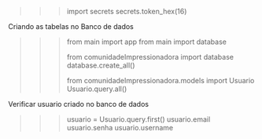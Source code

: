 >>> import secrets
>>> secrets.token_hex(16)



Criando as tabelas no Banco de dados

>>> from main import app
>>> from main import database
>>>
>>> from comunidadeImpressionadora import database
>>> database.create_all()
>>>
>>> from comunidadeImpressionadora.models import Usuario
>>> Usuario.query.all()
>>> 

Verificar usuario criado no banco de dados

>>> usuario = Usuario.query.first()
>>> usuario.email
>>> usuario.senha
>>> usuario.username

